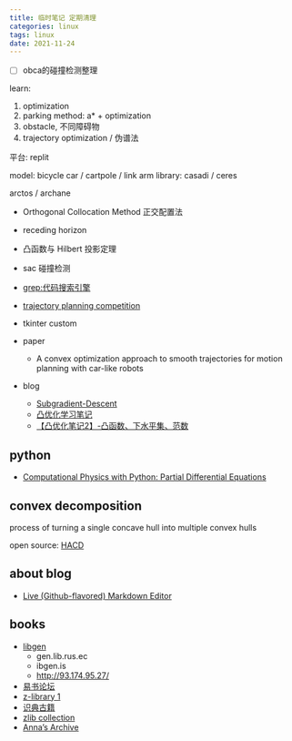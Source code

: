 ```yaml
---
title: 临时笔记 定期清理 
categories: linux 
tags: linux 
date: 2021-11-24
---
```


- [ ] obca的碰撞检测整理

learn:

1. optimization
2. parking method: a* + optimization
3. obstacle, 不同障碍物
4. trajectory optimization / 伪谱法

平台: replit
 
model: bicycle car / cartpole / link arm
library: casadi / ceres

arctos / archane


- Orthogonal Collocation Method 正交配置法
- receding horizon
- 凸函数与 Hilbert 投影定理
- sac 碰撞检测
 
- [grep:代码搜索引擎](https://grep.app/)
- [trajectory planning competition](https://www.tpcap.net/#/)
- tkinter custom


- paper
    - A convex optimization approach to smooth trajectories for motion planning with car-like robots
- blog
    - [Subgradient-Descent](https://mcneela.github.io/machine_learning/2020/04/24/Subgradient-Descent.html)
    - [凸优化学习笔记](https://www.zhihu.com/column/c_1201908961185931264)
    - [【凸优化笔记2】-凸函数、下水平集、范数](https://zhuanlan.zhihu.com/p/102098039)

## python

- [Computational Physics with Python: Partial Differential Equations](https://medium.com/@_monitsharma/computational-physics-with-python-partial-differential-equations-2b5054115c0e)

## convex decomposition

process of turning a single concave hull into multiple convex hulls

open source: [HACD](http://khaledmammou.com/hacd.html)

## about blog

- [Live (Github-flavored) Markdown Editor](https://github.com/jbt/markdown-editor)


## books
 
- [libgen](https://libgen.gs/index.php)
    - gen.lib.rus.ec
    - ibgen.is
    - http://93.174.95.27/
- [易书论坛](https://bbs.yibook.org/)
- [z-library 1](https://bbs.yibook.org/d/211-z-librarywang-zhan-10tdian-zi-shu-chong-zi-yue-1800mo-ce)
- [识典古籍](https://shidianguji.com/) 
- [zlib collection](http://pilimi.org/zlib.html)
- [Anna’s Archive](https://annas-archive.org/search?q=)